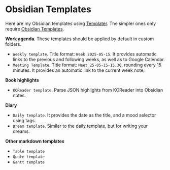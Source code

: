 # Obsidian Templates

Here are my Obsidian templates using [Templater](https://silentvoid13.github.io/Templater/).
The simpler ones only require [Obsidian Templates](https://help.obsidian.md/Plugins/Templates).  

**Work agenda**. These templates should be applied by default in custom folders.  
- `Weekly template`. Title format: `Week 2025-05-15`. It provides automatic links to the previous and following weeks, as well as to Google Calendar.  
- `Meeting Template`. Title format: `Meet 25-05-15-15.30`, rounding every 15 minutes. It provides an automatic link to the current week note.  

**Book highlights**  
- `KOReader template`. Parse JSON highlights from KOReader into Obsidian notes.  

**Diary**  
- `Daily template`. It provides the date as the title, and a mood selector using tags.  
- `Dream template`. Similar to the daily template, but for writing your dreams.  

**Other markdown templates**  
- `Table template`  
- `Quote template`  
- `Gantt template`  

